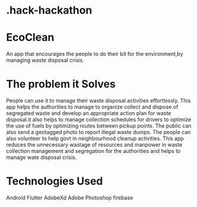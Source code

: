 # .hack-hackathon



# EcoClean

An app that encourages the people to do their bit for the  environment,by managing waste disposal crisis.

# The problem it Solves

People can use it to manage their waste disposal activities effortlessly. This app helps the authorities to manage to organize collect and dispose of segregated waste and develop an appropriate action plan for waste disposal.it also helps to manage collection schedules for drivers to optimize the use of fuels by optimizing routes between pickup points. The public can also send a geotagged photo to report illegal waste dumps. The people can also volunteer to help govt in neighbourhood cleanup activities. This app reduces the unnecessary wastage of resources and manpower in waste collection management and segregation for the authorities and helps to manage wate disposal crisis.

# Technologies Used

Android
Flutter 
AdobeXd 
Adobe Photoshop
firebase
